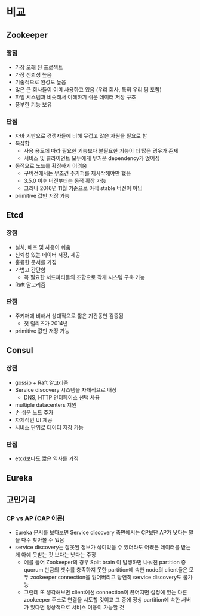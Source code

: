 # 비교

## Zookeeper

### 장점

- 가장 오래 된 프로젝트
- 가장 신뢰성 높음
- 기술적으로 완성도 높음
- 많은 큰 회사들이 이미 사용하고 있음 (우리 회사, 특히 우리 팀 포함)
- 파일 시스템과 비슷해서 이해하기 쉬운 데이터 저장 구조
- 풍부한 기능 보유

### 단점

- 자바 기반으로 경쟁자들에 비해 무겁고 많은 자원을 필요로 함
- 복잡함
  - 사용 용도에 따라 필요한 기능보다 불필요한 기능이 더 많은 경우가 존재
  - 서비스 및 클라이언트 모두에게 무거운 dependency가 얹어짐
- 동적으로 노드를 확장하기 어려움
  - 구버전에서는 무조건 주키퍼를 재시작해야만 했음
  - 3.5.0 이후 버전부터는 동적 확장 가능
  - 그러나 2016년 11월 기준으로 아직 stable 버전이 아님
- primitive 값만 저장 가능

## Etcd

### 장점

- 설치, 배포 및 사용이 쉬움
- 신뢰성 있는 데이터 저장, 제공
- 훌륭한 문서를 가짐
- 가볍고 간단함
  - 꼭 필요한 서드파티들의 조합으로 작게 시스템 구축 가능
- Raft 알고리즘

### 단점

- 주키퍼에 비해서 상대적으로 짧은 기간동안 검증됨
  - 첫 릴리즈가 2014년
- primitive 값만 저장 가능

## Consul

### 장점

- gossip + Raft 알고리즘
- Service discovery 시스템을 자체적으로 내장
  - DNS, HTTP 인터페이스 선택 사용
- multiple datacenters 지원
- 손 쉬운 노드 추가
- 자체적인 UI 제공
- 서비스 단위로 데이터 저장 가능

### 단점

- etcd보다도 짧은 역사를 가짐

## Eureka

## 고민거리

### CP vs AP (CAP 이론)

- Eureka 문서를 보다보면 Service discovery 측면에서는 CP보단 AP가 낫다는 말을 다수 찾아볼 수 있음
- service discovery는 잘못된 정보가 섞여있을 수 있더라도 어쨌든 데이터를 받는게 아예 못받는 것 보다는 낫다는 주장
  - 예를 들어 Zookeeper의 경우 Split brain 이 발생하면 나눠진 partition 중 quorum 만큼의 갯수를 충족하지 못한 partition에 속한 node의 client들은 모두 zookeeper connection을 잃어버리고 당연히 service discovery도 불가능
  - 그런데 또 생각해보면 client에선 connection이 끊어지면 설정에 있는 다른 zookeeper 주소로 연결을 시도할 것이고 그 중에 정상 partition에 속한 서버가 있다면 정상적으로 서비스 이용이 가능할 것